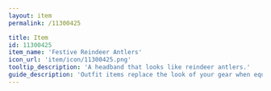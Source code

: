 ```yaml
---
layout: item
permalink: /11300425

title: Item
id: 11300425
item_name: 'Festive Reindeer Antlers'
icon_url: 'item/icon/11300425.png'
tooltip_description: 'A headband that looks like reindeer antlers.'
guide_description: 'Outfit items replace the look of your gear when equipped.'
---
```

